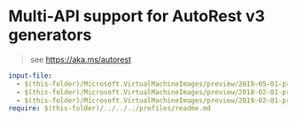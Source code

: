 # Multi-API support for AutoRest v3 generators

> see https://aka.ms/autorest

``` yaml
input-file:
  - $(this-folder)/Microsoft.VirtualMachineImages/preview/2019-05-01-preview/imagebuilder.json
  - $(this-folder)/Microsoft.VirtualMachineImages/preview/2018-02-01-preview/imagebuilder.json
  - $(this-folder)/Microsoft.VirtualMachineImages/preview/2019-02-01-preview/imagebuilder.json
require: $(this-folder)/../../../profiles/readme.md
```

